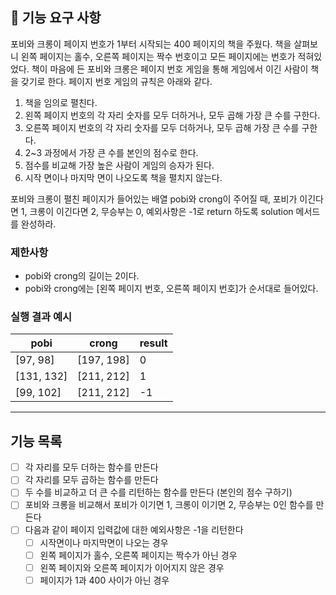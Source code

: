 ## 🚀 기능 요구 사항

포비와 크롱이 페이지 번호가 1부터 시작되는 400 페이지의 책을 주웠다. 책을 살펴보니 왼쪽 페이지는 홀수, 오른쪽 페이지는 짝수 번호이고 모든 페이지에는 번호가 적혀있었다. 책이 마음에 든 포비와 크롱은 페이지 번호 게임을 통해 게임에서 이긴 사람이 책을 갖기로 한다. 페이지 번호 게임의 규칙은 아래와 같다.

1. 책을 임의로 펼친다.
2. 왼쪽 페이지 번호의 각 자리 숫자를 모두 더하거나, 모두 곱해 가장 큰 수를 구한다.
3. 오른쪽 페이지 번호의 각 자리 숫자를 모두 더하거나, 모두 곱해 가장 큰 수를 구한다.
4. 2~3 과정에서 가장 큰 수를 본인의 점수로 한다.
5. 점수를 비교해 가장 높은 사람이 게임의 승자가 된다.
6. 시작 면이나 마지막 면이 나오도록 책을 펼치지 않는다.

포비와 크롱이 펼친 페이지가 들어있는 배열 pobi와 crong이 주어질 때, 포비가 이긴다면 1, 크롱이 이긴다면 2, 무승부는 0, 예외사항은 -1로 return 하도록 solution 메서드를 완성하라.

### 제한사항

- pobi와 crong의 길이는 2이다.
- pobi와 crong에는 [왼쪽 페이지 번호, 오른쪽 페이지 번호]가 순서대로 들어있다.

### 실행 결과 예시

| pobi       | crong      | result |
| ---------- | ---------- | ------ |
| [97, 98]   | [197, 198] | 0      |
| [131, 132] | [211, 212] | 1      |
| [99, 102]  | [211, 212] | -1     |

---

## 기능 목록

- [ ] 각 자리를 모두 더하는 함수를 만든다
- [ ] 각 자리를 모두 곱하는 함수를 만든다
- [ ] 두 수를 비교하고 더 큰 수를 리턴하는 함수를 만든다 (본인의 점수 구하기)
- [ ] 포비와 크롱을 비교해서 포비가 이기면 1, 크롱이 이기면 2, 무승부는 0인 함수를 만든다
- [ ] 다음과 같이 페이지 입력값에 대한 예외사항은 -1을 리턴한다
  - [ ] 시작면이나 마지막면이 나오는 경우
  - [ ] 왼쪽 페이지가 홀수, 오른쪽 페이지는 짝수가 아닌 경우
  - [ ] 왼쪽 페이지와 오른쪽 페이지가 이어지지 않은 경우
  - [ ] 페이지가 1과 400 사이가 아닌 경우